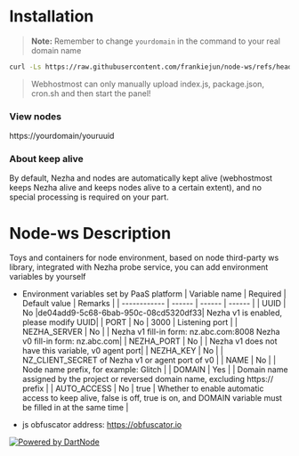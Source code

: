 # Installation 

> **Note:** Remember to change `yourdomain` in the command to your real domain name

```bash 
curl -Ls https://raw.githubusercontent.com/frankiejun/node-ws/refs/heads/main/setup.sh > setup.sh && chmod +x setup.sh && ./setup.sh yourdomain
```

> Webhostmost can only manually upload index.js, package.json, cron.sh and then start the panel! 

### View nodes 
https://yourdomain/youruuid

### About keep alive 
By default, Nezha and nodes are automatically kept alive (webhostmost keeps Nezha alive and keeps nodes alive to a certain extent), and no special processing is required on your part. 

 # Node-ws Description
Toys and containers for node environment, based on node third-party ws library, integrated with Nezha probe service, you can add environment variables by yourself
* Environment variables set by PaaS platform
| Variable name | Required | Default value | Remarks |
| ------------ | ------ | ------ | ------ |
| UUID | No |de04add9-5c68-6bab-950c-08cd5320df33| Nezha v1 is enabled, please modify UUID|
| PORT | No | 3000 | Listening port |
| NEZHA_SERVER | No | | Nezha v1 fill-in form: nz.abc.com:8008 Nezha v0 fill-in form: nz.abc.com|
| NEZHA_PORT | No | | Nezha v1 does not have this variable, v0 agent port| 
| NEZHA_KEY | No | |  NZ_CLIENT_SECRET of Nezha v1 or agent port of v0 |
| NAME | No | | Node name prefix, for example: Glitch |
| DOMAIN | Yes | | Domain name assigned by the project or reversed domain name, excluding https:// prefix |
| AUTO_ACCESS | No | true | Whether to enable automatic access to keep alive, false is off, true is on, and DOMAIN variable must be filled in at the same time |

* js obfuscator address: https://obfuscator.io 

[![Powered by DartNode](https://dartnode.com/branding/DN-Open-Source-sm.png)](https://dartnode.com "Powered by DartNode - Free VPS for Open Source")
